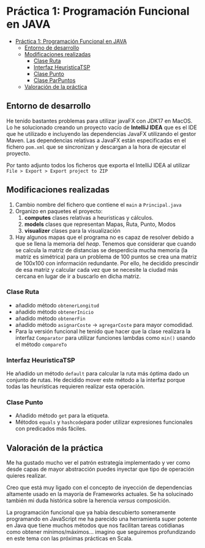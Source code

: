 # Práctica 1: Programación Funcional en JAVA

- [Práctica 1: Programación Funcional en JAVA](#práctica-1-programación-funcional-en-java)
  - [Entorno de desarrollo](#entorno-de-desarrollo)
  - [Modificaciones realizadas](#modificaciones-realizadas)
    - [Clase Ruta](#clase-ruta)
    - [Interfaz HeuristicaTSP](#interfaz-heuristicatsp)
    - [Clase Punto](#clase-punto)
    - [Clase ParPuntos](#clase-parpuntos)
  - [Valoración de la práctica](#valoración-de-la-práctica)
  
## Entorno de desarrollo
He tenido bastantes problemas para utilizar javaFX con JDK17 en MacOS. Lo he solucionado creando un proyecto vacío de
**IntelliJ IDEA** que es el IDE que he utilizado e incluyendo las dependencias JavaFX utilizando el gestor Maven. Las 
dependencias
relativas a JavaFX están especificadas en el fichero `pom.xml` que se sincronizan y descargan a la hora de ejecutar el proyecto.

Por tanto adjunto todos los ficheros que exporta el IntelliJ IDEA al utilizar `File > Export > Export project to ZIP`

## Modificaciones realizadas
1. Cambio nombre del fichero que contiene el `main` a `Principal.java`
2. Organizo en paquetes el proyecto:
   1. **computes** clases relativas a heuristicas y cálculos.
   2. **models** clases que representan Mapas, Ruta, Punto, Modos
   3. **visualizer** clases para la visualización
3. Hay algunos mapas que el programa no es capaz de resolver debido a que se llena la memoria del _heap_. Tenemos 
   que considerar que cuando se calcula la matriz de distancias se desperdicia mucha memoria (la matriz es simétrica)
   para un problema de 100 puntos se crea una matriz de 100x100 con información redundante. Por ello, he decidido 
   prescindir de esa matriz y calcular cada vez que se necesite la ciudad más cercana en lugar de ir a buscarlo en 
   dicha matriz. 

### Clase Ruta
- añadido método `obtenerLongitud`
- añadido método `obtenerInicio`
- añadido método `obtenerFin` 
- añadido método `asignarCoste` -> `agregarCoste` para mayor comodidad.
- Para la versión funcional he tenido que hacer que la clase realizara la interfaz `Comparator` para utilizar funciones 
  lambdas como `min()`  usando el método `compareTo`

### Interfaz HeuristicaTSP
He añadido un método `default` para calcular la ruta más óptima dado un conjunto de rutas. He decidido
mover este método a la interfaz porque todas las heurísticas requieren realizar esta operación.

### Clase Punto
- Añadido método `get` para la etiqueta.
- Métodos `equals` y `hashcode`para poder utilizar expresiones funcionales con predicados más fáciles.



## Valoración de la práctica
Me ha gustado mucho ver el patrón estrategía implementado y ver como desde capas de mayor abstracción puedes inyectar que tipo de operación quieres realizar.

Creo que está muy ligado con el concepto de inyección de dependencias altamente usado en la mayoría de Frameworks 
actuales. Se ha solucinado también mi duda histórica sobre la herencia *versus* composición.

La programación funcional que ya había descubierto someramente programando en JavaScript me ha parecido una 
herramienta super potente en Java que tiene muchos métodos que nos facilitan tareas cotidianas como obtener 
mínimos/máximos... imagino que seguiremos profundizando en este tema con las próximas prácticas en Scala.